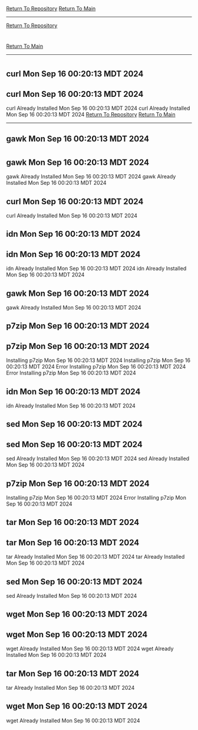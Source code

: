 [Return To Repository](https://github.com/DigitalWarrior/piholeparser/)
[Return To Main](https://github.com/DigitalWarrior/piholeparser/blob/master/RecentRunLogs/Mainlog.md)
____________________________________
[Return To Repository](https://github.com/DigitalWarrior/piholeparser/)
# 
[Return To Main](https://github.com/DigitalWarrior/piholeparser/blob/master/RecentRunLogs/Mainlog.md)
____________________________________
# 
## curl Mon Sep 16 00:20:13 MDT 2024
## curl Mon Sep 16 00:20:13 MDT 2024
curl Already Installed Mon Sep 16 00:20:13 MDT 2024
curl Already Installed Mon Sep 16 00:20:13 MDT 2024
[Return To Repository](https://github.com/DigitalWarrior/piholeparser/)
[Return To Main](https://github.com/DigitalWarrior/piholeparser/blob/master/RecentRunLogs/Mainlog.md)
____________________________________
## gawk Mon Sep 16 00:20:13 MDT 2024
# 
## gawk Mon Sep 16 00:20:13 MDT 2024
gawk Already Installed Mon Sep 16 00:20:13 MDT 2024
gawk Already Installed Mon Sep 16 00:20:13 MDT 2024
## curl Mon Sep 16 00:20:13 MDT 2024
curl Already Installed Mon Sep 16 00:20:13 MDT 2024
## idn Mon Sep 16 00:20:13 MDT 2024
## idn Mon Sep 16 00:20:13 MDT 2024
idn Already Installed Mon Sep 16 00:20:13 MDT 2024
idn Already Installed Mon Sep 16 00:20:13 MDT 2024
## gawk Mon Sep 16 00:20:13 MDT 2024
gawk Already Installed Mon Sep 16 00:20:13 MDT 2024
## p7zip Mon Sep 16 00:20:13 MDT 2024
## p7zip Mon Sep 16 00:20:13 MDT 2024
Installing p7zip Mon Sep 16 00:20:13 MDT 2024
Installing p7zip Mon Sep 16 00:20:13 MDT 2024
Error Installing p7zip Mon Sep 16 00:20:13 MDT 2024
Error Installing p7zip Mon Sep 16 00:20:13 MDT 2024
## idn Mon Sep 16 00:20:13 MDT 2024
idn Already Installed Mon Sep 16 00:20:13 MDT 2024
## sed Mon Sep 16 00:20:13 MDT 2024
## sed Mon Sep 16 00:20:13 MDT 2024
sed Already Installed Mon Sep 16 00:20:13 MDT 2024
sed Already Installed Mon Sep 16 00:20:13 MDT 2024
## p7zip Mon Sep 16 00:20:13 MDT 2024
Installing p7zip Mon Sep 16 00:20:13 MDT 2024
Error Installing p7zip Mon Sep 16 00:20:13 MDT 2024
## tar Mon Sep 16 00:20:13 MDT 2024
## tar Mon Sep 16 00:20:13 MDT 2024
tar Already Installed Mon Sep 16 00:20:13 MDT 2024
tar Already Installed Mon Sep 16 00:20:13 MDT 2024
## sed Mon Sep 16 00:20:13 MDT 2024
sed Already Installed Mon Sep 16 00:20:13 MDT 2024
## wget Mon Sep 16 00:20:13 MDT 2024
## wget Mon Sep 16 00:20:13 MDT 2024
wget Already Installed Mon Sep 16 00:20:13 MDT 2024
wget Already Installed Mon Sep 16 00:20:13 MDT 2024
## tar Mon Sep 16 00:20:13 MDT 2024
tar Already Installed Mon Sep 16 00:20:13 MDT 2024
## wget Mon Sep 16 00:20:13 MDT 2024
wget Already Installed Mon Sep 16 00:20:13 MDT 2024
